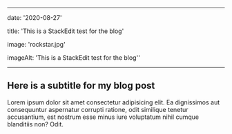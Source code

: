 
---

date: '2020-08-27'

title: 'This is a StackEdit test for the blog'

image: 'rockstar.jpg'

imageAlt: 'This is a StackEdit test for the blog''

---

  

  

## Here is a subtitle for my blog post

  

Lorem ipsum dolor sit amet consectetur adipisicing elit. Ea dignissimos aut consequuntur aspernatur corrupti ratione, odit similique tenetur accusantium, est nostrum esse minus iure voluptatum nihil cumque blanditiis non? Odit.
